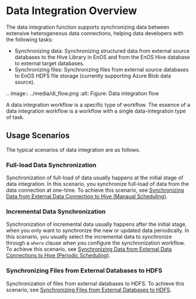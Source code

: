 # Data Integration Overview

The data integration function supports synchronizing data between extensive heterogeneous data connections, helping data developers with the following tasks:

- Synchronizing data: Synchronizing structured data from external source databases to the Hive Library in EnOS and from the EnOS Hive database to external target databases.
- Synchronizing files: Synchronizing files from external source databases to EnOS HDFS file storage (currently supporting Azure Blob data source).

.. image:: ../media/di_flow.png
   :alt: Figure: Data integration flow

A data integration workflow is a specific type of workflow. The essence of a data integration workflow is a workflow with a single data-integration type of task.

## Usage Scenarios

The typical scenarios of data integration are as follows.

### Full-load Data Synchronization

Synchronization of full-load of data usually happens at the initial stage of data integration. In this scenario, you synchronize full-load of data from the data connection at one-time. To achieve this scenario, see [Synchronizing Data from External Data Connection to Hive (Manaual Scheduling)](creating_scratch_onetime).

### Incremental Data Synchronization

Synchronization of incremental data usually happens after the initial stage, when you only want to synchronize the new or updated data periodically. In this scenario, you usually select the incremental data to synchronize through a `where` clause when you configure the synchronization workflow. To achieve this scenario, see [Synchronizing Data from External Data Connections to Hive (Periodic Scheduling)](creating_scratch_periodic).

### Synchronizing Files from External Databases to HDFS

Synchronization of files from external databases to HDFS. To achieve this scenario, see [Synchronizing Files from External Databases to HDFS](creating_scratch_blob2hdfs).
